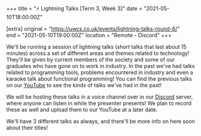 +++
title = "⚡ Lightning Talks [Term 3, Week 3]"
date = "2021-05-10T18:00:00Z"

[extra]
original = "https://uwcs.co.uk/events/lightning-talks-round-6/"    
end = "2021-05-10T19:00:00Z"
location = "Remote - Discord"
+++

We'll be running a session of lightning talks (short talks that last about 15 minutes) across a set of different areas and themes related to technology\! They'll be given by current members of the society and some of our graduates who have gone on to work in industry. In the past we've had talks related to programming tools, problems encountered in industry and even a karaoke talk about functional programming\! You can find the previous talks on our [YouTube](https://www.youtube.com/playlist?list=PLM7py5yAB4FxS3FzpBD4BA29M6Ue5qyVe) to see the kinds of talks we've had in the past\!

We will be hosting these talks in a voice channel over in our [Discord](https://discord.uwcs.uk) server, where anyone can listen in while the presenter presents\! We plan to record these as well and upload them to our YouTube at a later date.

We'll have 3 different talks as always, and there'll be more info on here soon about their titles\!

